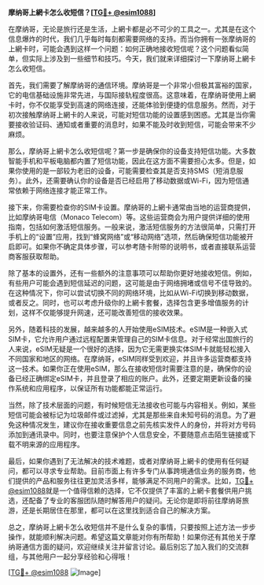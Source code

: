 **摩纳哥上網卡怎么收短信？[[TG💪+ @esim1088](https://t.me/s/esim1088)]**

在摩纳哥，无论是旅行还是生活，上網卡都是必不可少的工具之一。尤其是在这个信息爆炸的时代，我们几乎每时每刻都需要网络的支持。而当你拥有一张摩纳哥的上網卡时，可能会遇到这样一个问题：如何正确地接收短信呢？这个问题看似简单，但实际上涉及到一些细节和技巧。今天，我们就来详细探讨一下摩纳哥上網卡怎么收短信。

首先，我们需要了解摩纳哥的通信环境。摩纳哥是一个非常小但极其富裕的国家，它的电信基础设施非常先进，与国际接轨程度很高。这意味着，在摩纳哥使用上網卡时，你不仅能享受到高速的网络连接，还能体验到便捷的信息服务。然而，对于初次接触摩纳哥上網卡的人来说，可能对短信功能的设置感到困惑。尤其是当你需要接收验证码、通知或者重要的消息时，如果不能及时收到短信，可能会带来不少麻烦。

那么，摩纳哥上網卡怎么收短信呢？第一步是确保你的设备支持短信功能。大多数智能手机和平板电脑都内置了短信功能，因此在这方面不需要担心太多。但是，如果你使用的是一部较为老旧的设备，可能需要检查其是否支持SMS（短消息服务）。此外，还需要确认你的设备是否已经启用了移动数据或Wi-Fi，因为短信通常依赖于网络连接才能正常工作。

接下来，你需要检查你的SIM卡设置。摩纳哥的上網卡通常由当地的运营商提供，比如摩纳哥电信（Monaco Telecom）等。这些运营商会为用户提供详细的使用指南，包括如何激活短信服务。一般来说，激活短信服务的方法很简单，只需打开手机上的“设置”应用，找到“蜂窝网络”或“移动网络”选项，然后确保短信功能被开启即可。如果你不确定具体步骤，可以参考随卡附带的说明书，或者直接联系运营商客服获取帮助。

除了基本的设置外，还有一些额外的注意事项可以帮助你更好地接收短信。例如，有些用户可能会遇到短信延迟的问题，这可能是由于网络拥堵或信号不佳导致的。在这种情况下，你可以尝试切换不同的网络环境，比如从Wi-Fi切换到移动数据，或者反之。同时，也可以考虑升级你的上網卡套餐，选择包含更多增值服务的计划，这样不仅能够提升网速，还可能改善短信的接收效果。

另外，随着科技的发展，越来越多的人开始使用eSIM技术。eSIM是一种嵌入式SIM卡，它允许用户通过远程配置来管理自己的SIM卡信息。对于经常出国旅行的人来说，eSIM无疑是一个很好的选择，因为它无需更换实体SIM卡就能轻松接入不同国家和地区的网络。在摩纳哥，eSIM同样受到欢迎，并且许多运营商都支持这一技术。如果你正在使用eSIM，那么在接收短信时需要注意的是，确保你的设备已经正确绑定eSIM卡，并且登录了相应的账户。此外，还要定期更新设备的操作系统和应用程序，以保证所有功能都能正常运行。

当然，除了技术层面的问题，有时候短信无法接收也可能与内容相关。例如，某些短信可能会被标记为垃圾邮件或过滤掉，尤其是那些来自未知号码的消息。为了避免这种情况发生，建议你在接收重要信息之前先核实发件人的身份，并将对方号码添加到通讯录中。同时，也要注意保护个人信息安全，不要随意点击陌生链接或下载不明来源的应用程序。

最后，如果你遇到了无法解决的技术难题，或者对摩纳哥上網卡的使用有任何疑问，都可以寻求专业帮助。目前市面上有许多专门从事跨境通信业务的服务商，他们提供的产品和服务往往更加灵活多样，能够满足不同用户的需求。比如，[TG💪+ @esim1088](https://t.me/s/esim1088)就是一个值得信赖的选择，它不仅提供了丰富的上網卡套餐供用户挑选，还配备了专业的客服团队随时解答用户的疑问。无论你是即将前往摩纳哥旅游，还是长期居住在那里，都可以在这里找到适合自己的解决方案。

总之，摩纳哥上網卡怎么收短信并不是什么复杂的事情，只要按照上述方法一步步操作，就能顺利解决问题。希望这篇文章能对你有所帮助！如果你还有其他关于摩纳哥通信方面的疑问，欢迎继续关注并留言讨论。最后别忘了加入我们的交流群组，与其他用户一起分享经验和心得哦！

[[TG💪+ @esim1088](https://t.me/s/esim1088) ![Image](https://i.postimg.cc/4NQfJmqS/Snipaste-2025-05-13-00-14-12.png)]